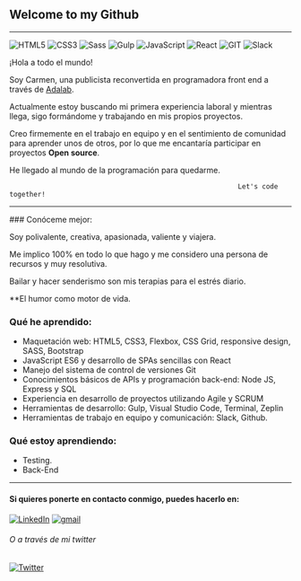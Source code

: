 
## Welcome to my Github
***
![HTML5](https://img.shields.io/badge/-HTML5-%23E34F26?logo=html5&logoColor=white)
![CSS3](https://img.shields.io/badge/-CSS3-%231572B6?logo=css3&logoColor=white)
![Sass](https://img.shields.io/badge/-Sass-%23CC6699?logo=sass&logoColor=white)
![Gulp](https://img.shields.io/badge/-Gulp-%23CF4647?logo=Gulp&logoColor=white)
![JavaScript](https://img.shields.io/badge/-JavaScript-%23F7DF1E?logo=javascript&logoColor=white)
![React](https://img.shields.io/badge/-React-%2361DAFB?logo=react&logoColor=white)
![GIT](https://img.shields.io/badge/-Git-%23F05032?logo=git&logoColor=white)
![Slack](https://img.shields.io/badge/-Slack-%234A154B?logo=Slack&logoColor=white)
<!--Hello everyone! 
I'm Carmen,a junior developer front end. I´ve recently finished a bootcamp in Adalad and I'm exciting to have my first work experience meanwhile 
I’m currently working on personal projects and I’m looking to collaborate on Open Source projects.
If you have any idea to develop, let's talk about it! -->

¡Hola a todo el mundo! 

Soy Carmen, una publicista reconvertida en programadora front end a través de [Adalab](https://adalab.es/).

Actualmente estoy buscando mi primera experiencia laboral y mientras llega, sigo formándome y trabajando en mis propios proyectos. 

Creo firmemente en el trabajo en equipo y en el sentimiento de comunidad para aprender unos de otros, por lo que me encantaría participar en proyectos **Open source**.

He llegado al mundo de la programación para quedarme.

                                                             Let's code together!  
<hr/>
### Conóceme mejor:

Soy polivalente, creativa, apasionada, valiente y viajera.

Me implico 100% en todo lo que hago y me considero una persona de recursos y muy resolutiva.

Bailar y hacer senderismo son mis terapias para el estrés diario. 

**El humor como motor de vida. 

### Qué he aprendido:
- Maquetación web: HTML5, CSS3, Flexbox, CSS Grid, responsive design, SASS, Bootstrap
- JavaScript ES6 y desarrollo de SPAs sencillas con React
- Manejo del sistema de control de versiones Git
- Conocimientos básicos de APIs y programación back-end: Node JS, Express y SQL
- Experiencia en desarrollo de proyectos utilizando Agile y SCRUM
- Herramientas de desarrollo: Gulp, Visual Studio Code, Terminal, Zeplin
- Herramientas de trabajo en equipo y comunicación: Slack, Github.

### Qué estoy aprendiendo: 
- Testing.
- Back-End
***

<h4>Si quieres ponerte en contacto conmigo, puedes hacerlo en:</h4>
<a href="https://www.linkedin.com/in/carmen-ramart/"><img img alt="LinkedIn" src="https://img.shields.io/badge/linkedin-0e76a8.svg?&style=for-the-badge&logo=linkedin&logoColor=white" /></a> 
<a href="mailto:carmen.rama91@gmail.com"><img alt="gmail" src="https://img.shields.io/badge/gmail-red.svg?&style=for-the-badge&logo=gmail&logoColor=white" /></a>

<h6> O a través de mi twitter </h6><a href="https://twitter.com/CM_Ramart"><img alt="Twitter" src="https://img.shields.io/badge/twitter-%231DA1F2.svg?&style=for-the-badge&logo=twitter&logoColor=white" /></a>


